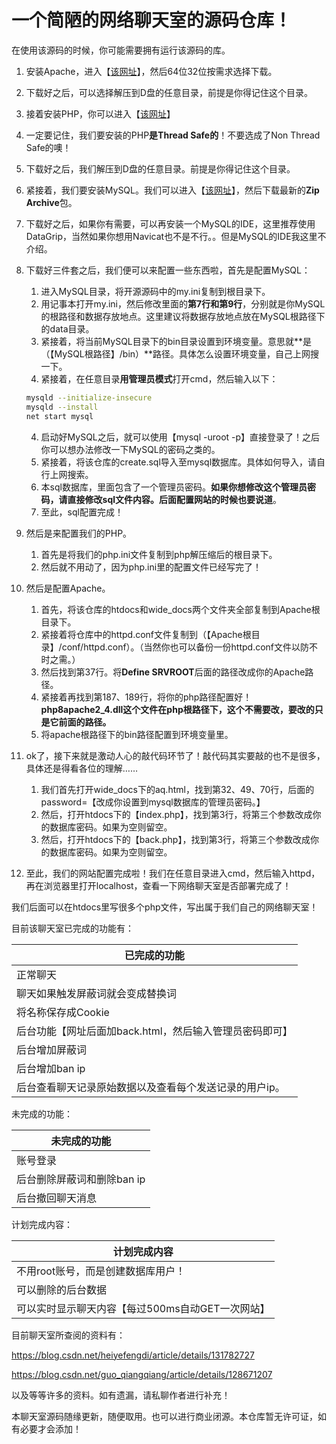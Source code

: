 # 一个简陋的网络聊天室的源码仓库！

在使用该源码的时候，你可能需要拥有运行该源码的库。

1. 安装Apache，进入【[该网址](https://www.apachelounge.com/download/)】，然后64位32位按需求选择下载。
2. 下载好之后，可以选择解压到D盘的任意目录，前提是你得记住这个目录。
3. 接着安装PHP，你可以进入【[该网址](https://windows.php.net/download/)】
4. 一定要记住，我们要安装的PHP**是Thread Safe的**！不要选成了Non Thread Safe的噢！
5. 下载好之后，我们解压到D盘的任意目录。前提是你得记住这个目录。
6. 紧接着，我们要安装MySQL。我们可以进入【[该网址](https://dev.mysql.com/downloads/mysql/)】，然后下载最新的**Zip Archive**包。
7. 下载好之后，如果你有需要，可以再安装一个MySQL的IDE，这里推荐使用DataGrip，当然如果你想用Navicat也不是不行。。但是MySQL的IDE我这里不介绍。
8. 下载好三件套之后，我们便可以来配置一些东西啦，首先是配置MySQL：
	1. 进入MySQL目录，将开源源码中的my.ini复制到根目录下。
	2. 用记事本打开my.ini，然后修改里面的**第7行和第9行**，分别就是你MySQL的根路径和数据存放地点。这里建议将数据存放地点放在MySQL根路径下的data目录。
	3. 紧接着，将当前MySQL目录下的bin目录设置到环境变量。意思就**是（【MySQL根路径】/bin）**路径。具体怎么设置环境变量，自己上网搜一下。
	3. 紧接着，在任意目录**用管理员模式**打开cmd，然后输入以下：

	```bash
	mysqld --initialize-insecure
	mysqld --install
	net start mysql
	```

	4. 启动好MySQL之后，就可以使用【mysql -uroot -p】直接登录了！之后你可以想办法修改一下MySQL的密码之类的。
	5. 紧接着，将该仓库的create.sql导入至mysql数据库。具体如何导入，请自行上网搜索。
	6. 本sql数据库，里面包含了一个管理员密码。**如果你想修改这个管理员密码，请直接修改sql文件内容。后面配置网站的时候也要说道**。
	7. 至此，sql配置完成！
9. 然后是来配置我们的PHP。
	1. 首先是将我们的php.ini文件复制到php解压缩后的根目录下。
	2. 然后就不用动了，因为php.ini里的配置文件已经写完了！
10. 然后是配置Apache。
	1. 首先，将该仓库的htdocs和wide_docs两个文件夹全部复制到Apache根目录下。
	2. 紧接着将仓库中的httpd.conf文件复制到（【Apache根目录】/conf/httpd.conf）。（当然你也可以备份一份httpd.conf文件以防不时之需。）
	3. 然后找到第37行。将**Define SRVROOT**后面的路径改成你的Apache路径。
	4. 紧接着再找到第187、189行，将你的php路径配置好！**php8apache2_4.dll这个文件在php根路径下，这个不需要改，要改的只是它前面的路径。**
	5. 将apache根路径下的bin路径配置到环境变量里。
11. ok了，接下来就是激动人心的敲代码环节了！敲代码其实要敲的也不是很多，具体还是得看各位的理解……
	1. 我们首先打开wide_docs下的aq.html，找到第32、49、70行，后面的password=【改成你设置到mysql数据库的管理员密码。】
	2. 然后，打开htdocs下的【index.php】，找到第3行，将第三个参数改成你的数据库密码。如果为空则留空。
	3. 然后，打开htdocs下的【back.php】，找到第3行，将第三个参数改成你的数据库密码。如果为空则留空。
12. 至此，我们的网站配置完成啦！我们在任意目录进入cmd，然后输入httpd，再在浏览器里打开localhost，查看一下网络聊天室是否部署完成了！

我们后面可以在htdocs里写很多个php文件，写出属于我们自己的网络聊天室！

目前该聊天室已完成的功能有：

|已完成的功能|
|----|
|正常聊天|
|聊天如果触发屏蔽词就会变成替换词|
|将名称保存成Cookie|
|后台功能【网址后面加back.html，然后输入管理员密码即可】|
|后台增加屏蔽词|
|后台增加ban ip|
|后台查看聊天记录原始数据以及查看每个发送记录的用户ip。|

未完成的功能：

|未完成的功能|
|----|
|账号登录|
|后台删除屏蔽词和删除ban ip|
|后台撤回聊天消息|

计划完成内容：

|计划完成内容|
|----|
|不用root账号，而是创建数据库用户！|
|可以删除的后台数据|
|可以实时显示聊天内容【每过500ms自动GET一次网站】|

目前聊天室所查阅的资料有：

https://blog.csdn.net/heiyefengdi/article/details/131782727

https://blog.csdn.net/guo_qiangqiang/article/details/128671207

以及等等许多的资料。如有遗漏，请私聊作者进行补充！

本聊天室源码随缘更新，随便取用。也可以进行商业闭源。本仓库暂无许可证，如有必要才会添加！